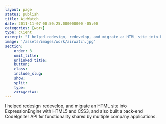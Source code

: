 ```yaml
---
layout: page
status: publish
title: AirWatch
date: 2011-11-07 00:50:25.000000000 -05:00
categories: [work]
type: client
excerpt: "I helped redesign, redevelop, and migrate an HTML site into ExpressionEngine with HTML5 and CSS3, and also built a back-end CodeIgniter API for functionality shared by multiple company applications."
image: '/assets/images/work/airwatch.jpg'
section:
    order: 3
    omit_title:
    unlinked_title:
    button:
    class: 
    include_slug: 
    show: 
    split:
    type:
    categories:
---
```

<p>I helped redesign, redevelop, and migrate an HTML site into ExpressionEngine with HTML5 and CSS3, and also built a back-end CodeIgniter API for functionality shared by multiple company applications.</p>
